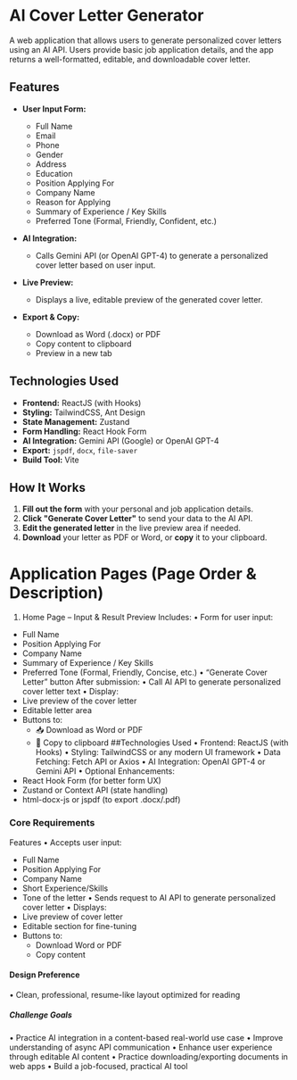 # AI Cover Letter Generator

A web application that allows users to generate personalized cover letters using an AI API. Users provide basic job application details, and the app returns a well-formatted, editable, and downloadable cover letter.

## Features

- **User Input Form:**  
  - Full Name  
  - Email  
  - Phone  
  - Gender  
  - Address  
  - Education  
  - Position Applying For  
  - Company Name  
  - Reason for Applying  
  - Summary of Experience / Key Skills  
  - Preferred Tone (Formal, Friendly, Confident, etc.)

- **AI Integration:**  
  - Calls Gemini API (or OpenAI GPT-4) to generate a personalized cover letter based on user input.

- **Live Preview:**  
  - Displays a live, editable preview of the generated cover letter.

- **Export & Copy:**  
  - Download as Word (.docx) or PDF  
  - Copy content to clipboard  
  - Preview in a new tab

## Technologies Used

- **Frontend:** ReactJS (with Hooks)
- **Styling:** TailwindCSS, Ant Design
- **State Management:** Zustand
- **Form Handling:** React Hook Form
- **AI Integration:** Gemini API (Google) or OpenAI GPT-4
- **Export:** `jspdf`, `docx`, `file-saver`
- **Build Tool:** Vite

## How It Works

1. **Fill out the form** with your personal and job application details.
2. **Click "Generate Cover Letter"** to send your data to the AI API.
3. **Edit the generated letter** in the live preview area if needed.
4. **Download** your letter as PDF or Word, or **copy** it to your clipboard.


# Application Pages (Page Order & Description)
1. Home Page – Input & Result Preview
Includes:
• Form for user input:
  - Full Name
  - Position Applying For
  - Company Name
  - Summary of Experience / Key Skills
  - Preferred Tone (Formal, Friendly, Concise, etc.)
• “Generate Cover Letter” button
After submission:
• Call AI API to generate personalized cover letter text
• Display:
  - Live preview of the cover letter
  - Editable letter area
  - Buttons to:
    - 📥 Download as Word or PDF
    - 🔗 Copy to clipboard
##Technologies Used
• Frontend: ReactJS (with Hooks)
• Styling: TailwindCSS or any modern UI framework
• Data Fetching: Fetch API or Axios
• AI Integration: OpenAI GPT-4 or Gemini API
• Optional Enhancements:
  - React Hook Form (for better form UX)
  - Zustand or Context API (state handling)
  - html-docx-js or jspdf (to export .docx/.pdf)
### Core Requirements
Features
• Accepts user input:
 - Full Name
  - Position Applying For
  - Company Name
  - Short Experience/Skills
  - Tone of the letter
• Sends request to AI API to generate personalized cover letter
• Displays:
  - Live preview of cover letter
  - Editable section for fine-tuning
  - Buttons to:
    - Download Word or PDF
    - Copy content
#### Design Preference
• Clean, professional, resume-like layout optimized for reading
##### Challenge Goals
•	Practice AI integration in a content-based real-world use case
•	Improve understanding of async API communication
•	Enhance user experience through editable AI content
•	Practice downloading/exporting documents in web apps
•	Build a job-focused, practical AI tool
